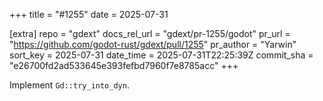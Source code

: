+++
title = "#1255"
date = 2025-07-31

[extra]
repo = "gdext"
docs_rel_url = "gdext/pr-1255/godot"
pr_url = "https://github.com/godot-rust/gdext/pull/1255"
pr_author = "Yarwin"
sort_key = 2025-07-31
date_time = 2025-07-31T22:25:39Z
commit_sha = "e26700fd2ad533645e393fefbd7960f7e8785acc"
+++

Implement `Gd::try_into_dyn`.
